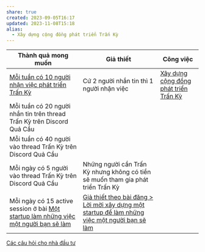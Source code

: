 ```yaml
---
share: true
created: 2023-09-05T16:17
updated: 2023-11-08T15:18
alias:
  - Xây dựng cộng đồng phát triển Trấn Kỳ
---
```


| Thành quả mong muốn                                                                                                                                          | Giả thiết                                                                       | Công việc                                                                                 |
| ------------------------------------------------------------------------------------------------------------------------------------------------------------ | ------------------------------------------------------------------------------- | ----------------------------------------------------------------------------------------- |
| [Mỗi tuần có 10 người nhận việc phát triển Trấn Kỳ](../../3%20Th%C3%A0nh%20qu%E1%BA%A3%20mong%20mu%E1%BB%91n/M%E1%BB%97i%20tu%E1%BA%A7n%20c%C3%B3%2010%20ng%C6%B0%E1%BB%9Di%20nh%E1%BA%ADn%20vi%E1%BB%87c%20ph%C3%A1t%20tri%E1%BB%83n%20Tr%E1%BA%A5n%20K%E1%BB%B3.md)                                                                                                        | Cứ 2 người nhắn tin thì 1 người nhận việc                                       | [Xây dựng cộng đồng phát triển Trấn Kỳ](K%E1%BA%BF%20ho%E1%BA%A1ch%20x%C3%A2y%20d%E1%BB%B1ng%20c%E1%BB%99ng%20%C4%91%E1%BB%93ng%20ph%C3%A1t%20tri%E1%BB%83n%20Tr%E1%BA%A5n%20K%E1%BB%B3.md) |
| Mỗi tuần có 20 người nhắn tin trên thread Trấn Kỳ trên Discord Quả Cầu                                                                                       |                                                                                 |                                                                                           |
| Mỗi tuần có 40 người vào thread Trấn Kỳ trên Discord Quả Cầu                                                                                                 |                                                                                 |                                                                                           |
| Mỗi ngày có 5 người vào thread Trấn Kỳ trên Discord Quả Cầu                                                                                                  | Những người cần Trấn Kỳ nhưng không có tiền sẽ muốn tham gia phát triển Trấn Kỳ |                                                                                           |
| Mỗi ngày có 15 active session ở bài [Một startup làm những việc một người bạn sẽ làm](../../9%20Blog/L%E1%BB%9Di%20m%E1%BB%9Di%20x%C3%A2y%20d%E1%BB%B1ng%20m%E1%BB%99t%20startup%20%C4%91%E1%BB%83%20l%C3%A0m%20nh%E1%BB%AFng%20vi%E1%BB%87c%20m%E1%BB%99t%20ng%C6%B0%E1%BB%9Di%20b%E1%BA%A1n%20s%E1%BA%BD%20l%C3%A0m.md) | [Giả thiết theo bài đăng > Lời mời xây dựng một startup để làm những việc một người bạn sẽ làm](../../2%20Gi%E1%BA%A3%20thuy%E1%BA%BFt/Gi%E1%BA%A3%20thi%E1%BA%BFt%20theo%20b%C3%A0i%20%C4%91%C4%83ng.md#loi-moi-xay-dung-mot-startup-dje-lam-nhung-viec-mot-nguoi-ban-se-lam)                                                     |                                                                                           |

[Các câu hỏi cho nhà đầu tư](../../9%20Blog/C%C3%A1c%20c%C3%A2u%20h%E1%BB%8Fi%20cho%20nh%C3%A0%20%C4%91%E1%BA%A7u%20t%C6%B0.md)
